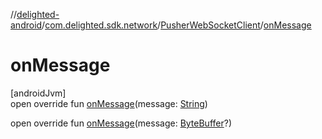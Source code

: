 //[delighted-android](../../../index.md)/[com.delighted.sdk.network](../index.md)/[PusherWebSocketClient](index.md)/[onMessage](on-message.md)

# onMessage

[androidJvm]\
open override fun [onMessage](on-message.md)(message: [String](https://kotlinlang.org/api/latest/jvm/stdlib/kotlin/-string/index.html))

open override fun [onMessage](on-message.md)(message: [ByteBuffer](https://developer.android.com/reference/kotlin/java/nio/ByteBuffer.html)?)
